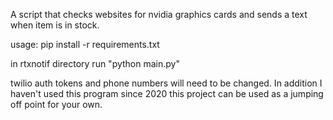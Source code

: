 A script that checks websites for nvidia graphics cards and sends a text when item is in stock.

usage: pip install -r requirements.txt

in rtxnotif directory run "python main.py"

twilio auth tokens and phone numbers will need to be changed. In addition I haven't used this program since 2020 
this project can be used as a jumping off point for your own. 
